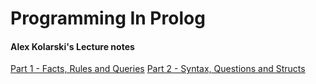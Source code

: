 # Programming In Prolog
#### Alex Kolarski's Lecture notes

[Part 1 - Facts, Rules and Queries](part1.md)
[Part 2 - Syntax, Questions and Structs](part2.md)